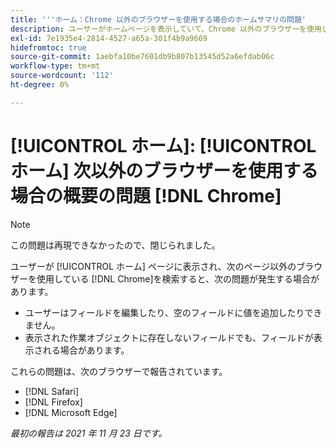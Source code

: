 ```yaml
---
title: '''ホーム：Chrome 以外のブラウザーを使用する場合のホームサマリの問題'
description: ユーザーがホームページを表示していて、Chrome 以外のブラウザーを使用している場合、様々な問題が発生する可能性があります。
exl-id: 7e1935e4-2814-4527-a65a-301f4b9a9669
hidefromtoc: true
source-git-commit: 1aebfa10be7601db9b807b13545d52a6efdab06c
workflow-type: tm+mt
source-wordcount: '112'
ht-degree: 0%

---
```


# [!UICONTROL ホーム]: [!UICONTROL ホーム] 次以外のブラウザーを使用する場合の概要の問題 [!DNL Chrome]

>[!NOTE]
>
>この問題は再現できなかったので、閉じられました。


ユーザーが [!UICONTROL ホーム] ページに表示され、次のページ以外のブラウザーを使用している [!DNL Chrome]を検索すると、次の問題が発生する場合があります。

* ユーザーはフィールドを編集したり、空のフィールドに値を追加したりできません。
* 表示された作業オブジェクトに存在しないフィールドでも、フィールドが表示される場合があります。

これらの問題は、次のブラウザーで報告されています。

* [!DNL Safari]
* [!DNL Firefox]
* [!DNL Microsoft Edge]

_最初の報告は 2021 年 11 月 23 日です。_
